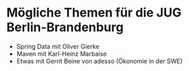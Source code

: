 # Mögliche Themen für die JUG Berlin-Brandenburg

* Spring Data mit Oliver Gierke
* Maven mit Karl-Heinz Marbaise
* Etwas mit Gerrit Beine von adesso (Ökonomie in der SWE)